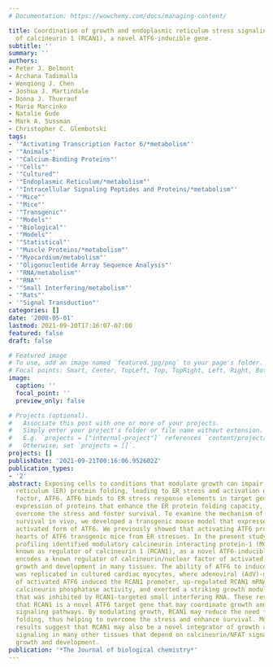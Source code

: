 ```yaml
---
# Documentation: https://wowchemy.com/docs/managing-content/

title: Coordination of growth and endoplasmic reticulum stress signaling by regulator
  of calcineurin 1 (RCAN1), a novel ATF6-inducible gene.
subtitle: ''
summary: ''
authors:
- Peter J. Belmont
- Archana Tadimalla
- Wenqiong J. Chen
- Joshua J. Martindale
- Donna J. Thuerauf
- Marie Marcinko
- Natalie Gude
- Mark A. Sussman
- Christopher C. Glembotski
tags:
- '"Activating Transcription Factor 6/*metabolism"'
- '"Animals"'
- '"Calcium-Binding Proteins"'
- '"Cells"'
- '"Cultured"'
- '"Endoplasmic Reticulum/*metabolism"'
- '"Intracellular Signaling Peptides and Proteins/*metabolism"'
- '"Mice"'
- '"Mice"'
- '"Transgenic"'
- '"Models"'
- '"Biological"'
- '"Models"'
- '"Statistical"'
- '"Muscle Proteins/*metabolism"'
- '"Myocardium/metabolism"'
- '"Oligonucleotide Array Sequence Analysis"'
- '"RNA/metabolism"'
- '"RNA"'
- '"Small Interfering/metabolism"'
- '"Rats"'
- '"Signal Transduction"'
categories: []
date: '2008-05-01'
lastmod: 2021-09-20T17:16:07-07:00
featured: false
draft: false

# Featured image
# To use, add an image named `featured.jpg/png` to your page's folder.
# Focal points: Smart, Center, TopLeft, Top, TopRight, Left, Right, BottomLeft, Bottom, BottomRight.
image:
  caption: ''
  focal_point: ''
  preview_only: false

# Projects (optional).
#   Associate this post with one or more of your projects.
#   Simply enter your project's folder or file name without extension.
#   E.g. `projects = ["internal-project"]` references `content/project/deep-learning/index.md`.
#   Otherwise, set `projects = []`.
projects: []
publishDate: '2021-09-21T00:16:06.952602Z'
publication_types:
- '2'
abstract: Exposing cells to conditions that modulate growth can impair endoplasmic
  reticulum (ER) protein folding, leading to ER stress and activation of the transcription
  factor, ATF6. ATF6 binds to ER stress response elements in target genes, inducing
  expression of proteins that enhance the ER protein folding capacity, which helps
  overcome the stress and foster survival. To examine the mechanism of ATF6-mediated
  survival in vivo, we developed a transgenic mouse model that expresses a novel conditionally
  activated form of ATF6. We previously showed that activating ATF6 protected the
  hearts of ATF6 transgenic mice from ER stresses. In the present study, transcript
  profiling identified modulatory calcineurin interacting protein-1 (MCIP1), also
  known as regulator of calcineurin 1 (RCAN1), as a novel ATF6-inducible gene that
  encodes a known regulator of calcineurin/nuclear factor of activated T cells (NFAT)-mediated
  growth and development in many tissues. The ability of ATF6 to induce RCAN1 in vivo
  was replicated in cultured cardiac myocytes, where adenoviral (AdV)-mediated overexpression
  of activated ATF6 induced the RCAN1 promoter, up-regulated RCAN1 mRNA, inhibited
  calcineurin phosphatase activity, and exerted a striking growth modulating effect
  that was inhibited by RCAN1-targeted small interfering RNA. These results demonstrate
  that RCAN1 is a novel ATF6 target gene that may coordinate growth and ER stress
  signaling pathways. By modulating growth, RCAN1 may reduce the need for ER protein
  folding, thus helping to overcome the stress and enhance survival. Moreover, these
  results suggest that RCAN1 may also be a novel integrator of growth and ER stress
  signaling in many other tissues that depend on calcineurin/NFAT signaling for optimal
  growth and development.
publication: '*The Journal of biological chemistry*'
---
```

